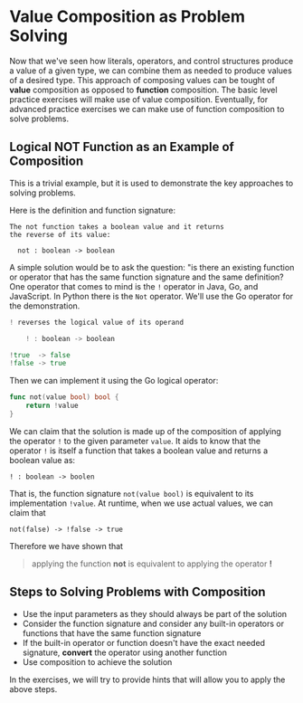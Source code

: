 
# Value Composition as Problem Solving

Now that we've seen how literals, operators, and control structures produce a value of a given type, we can combine them as 
needed to produce values of a desired type.  This approach of composing values can be tought of **value** composition as 
opposed to **function** composition.  The basic level practice exercises will make use of value composition.  Eventually, for 
advanced practice exercises we can make use of function composition to solve problems.

## Logical NOT Function as an Example of Composition
This is a trivial example, but it is used to demonstrate the key approaches to solving problems.

Here is the definition and function signature:

```
The not function takes a boolean value and it returns
the reverse of its value:

  not : boolean -> boolean
```

A simple solution would be to ask the question: "is there an existing function or operator that has the same function signature 
and the same definition?  One operator that comes to mind is the `!` operator in Java, Go, and JavaScript.  In Python there is
the `Not` operator.  We'll use the Go operator for the demonstration.

```go
! reverses the logical value of its operand

    ! : boolean -> boolean

!true  -> false
!false -> true
```

Then we can implement it using the Go logical operator:

```go
func not(value bool) bool {
    return !value
}
```

We can claim that the solution is made up of the composition of applying the operator `!` to the given parameter `value`.  It 
aids to know that the operator `!` is itself a function that takes a boolean value and returns a boolean value as:

```
! : boolean -> boolen
```

That is, the function signature `not(value bool)` is equivalent to its implementation `!value`.  At runtime, when we use 
actual values, we can claim that

```
not(false) -> !false -> true
```

Therefore we have shown that

> applying the function **not** is equivalent to applying the operator **!**

## Steps to Solving Problems with Composition

* Use the input parameters as they should always be part of the solution
* Consider the function signature and consider any built-in operators or functions that have the same function signature
* If the built-in operator or function doesn't have the exact needed signature, **convert** the operator using another 
function
* Use composition to achieve the solution

In the exercises, we will try to provide hints that will allow you to apply the above steps.
